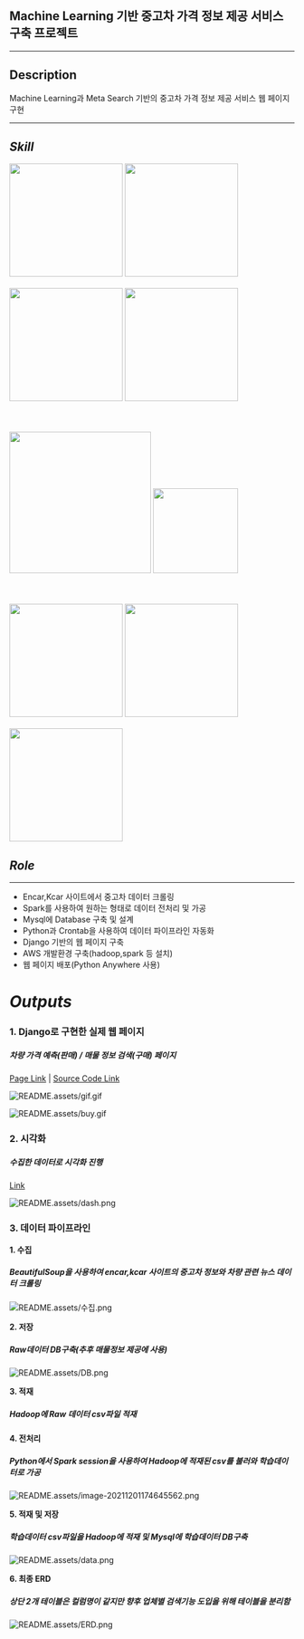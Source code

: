 ## Machine Learning 기반 중고차 가격 정보 제공 서비스 구축 프로젝트
---
## Description

Machine Learning과 Meta Search 기반의 중고차 가격 정보 제공 서비스 웹 페이지 구현


***
## ***Skill***

<div>
<img src='README.assets/Python-Symbol.png' width=200px >
<img src='README.assets/django.png' width=200px>
<br></br>
<img src='README.assets/BeautifulSoup.png' width=200px>
<img src='README.assets/pandas.jpeg' width=200px>
<br></br>
<br></br>
<img src='README.assets/vmware.jpeg' width=250px>
<img src='README.assets/aws.png' width=150px>
<br></br>
<br></br>
<img src='README.assets/mysql.png' width=200px>
<img src='README.assets/hadoop.png' width=200px>
<br></br>
<img src='README.assets/spark.png' width=200px>
</span>
</div>




## ***Role***
---

- Encar,Kcar 사이트에서 중고차 데이터 크롤링
- Spark를 사용하여 원하는 형태로 데이터 전처리 및 가공
- Mysql에 Database 구축 및 설계
- Python과 Crontab을 사용하여 데이터 파이프라인 자동화
- Django 기반의 웹 페이지 구축
- AWS 개발환경 구축(hadoop,spark 등 설치)
- 웹 페이지 배포(Python Anywhere 사용)

<!-- 문구 수정 좀더 디테일하게 -->




# ***Outputs***

### **1. Django로 구현한 실제 웹 페이지**                   

##### 차량 가격 예측(판매) / 매물 정보 검색(구매) 페이지

<!-- 소소코드 링크 첨부하기 -->
    
[Page Link](http://52.78.91.136:8000) | [Source Code Link](https://github.com/ankiyong/day_car/tree/master/daycar)
    

![README.assets/gif.gif](README.assets/gif.gif)

![README.assets/buy.gif](README.assets/buy.gif)


### **2. 시각화**

  ##### 수집한 데이터로 시각화 진행

   [Link](http://52.78.91.136:8000/cars)
       
![README.assets/dash.png](README.assets/graph.png)
    
    
    
### **3. 데이터 파이프라인**

**1. 수집**
  ##### BeautifulSoup을 사용하여 encar,kcar 사이트의 중고차 정보와 차량 관련 뉴스 데이터 크롤링
  ![README.assets/수집.png](README.assets/수집.png)
            
**2. 저장**
##### Raw데이터 DB구축(추후 매물정보 제공에 사용)
  ![README.assets/DB.png](README.assets/DB.png)
            

**3. 적재**

  ##### Hadoop에 Raw 데이터 csv파일 적재

<!-- hadoop 처리 로직이나 설정관련  -->

**4. 전처리**
  ##### Python에서 Spark session을 사용하여 Hadoop에 적재된 csv를 불러와 학습데이터로 가공

![README.assets/image-20211201174645562.png](README.assets/image-20211201174645562.png)
            

**5. 적재 및 저장**
  ##### 학습데이터 csv파일을 Hadoop에 적재 및 Mysql에 학습데이터 DB구축

![README.assets/data.png](README.assets/data.png)
            
            
**6. 최종 ERD**
  ##### 상단 2개 테이블은 컬럼명이 같지만 향후 업체별 검색기능 도입을 위해 테이블을 분리함

![README.assets/ERD.png](README.assets/ERD.png)
